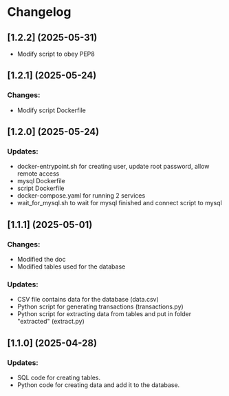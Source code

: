# Changelog

## [1.2.2] (2025-05-31)
- Modify script to obey PEP8

## [1.2.1] (2025-05-24)
### Changes:
- Modify script Dockerfile

## [1.2.0] (2025-05-24)
### Updates:
- docker-entrypoint.sh for creating user, update root password, allow remote access
- mysql Dockerfile
- script Dockerfile
- docker-compose.yaml for running 2 services
- wait_for_mysql.sh to wait for mysql finished and connect script to mysql

## [1.1.1] (2025-05-01)
### Changes:
- Modified the doc
- Modified tables used for the database
### Updates:
- CSV file contains data for the database (data.csv)
- Python script for generating transactions (transactions.py)
- Python script for extracting data from tables and put in folder "extracted" (extract.py)

## [1.1.0] (2025-04-28)
### Updates:
- SQL code for creating tables.
- Python code for creating data and add it to the database.